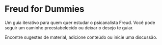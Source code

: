 # Freud for Dummies

Um guia iterativo para quem quer estudar o psicanalista Freud. Você pode seguir um caminho preestabelecido ou deixar o desejo te guiar.

Encontre sugestes de material, adicione conteúdo ou inicie uma discussão.

